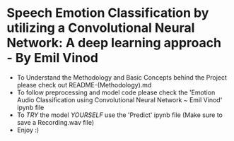 # Speech Emotion Classification by utilizing a Convolutional Neural Network: A deep learning approach - By Emil Vinod
  - To Understand the Methodology and Basic Concepts behind the Project please check out README-(Methodology).md
  - To follow preprocessing and model code please check the 'Emotion Audio Classification using Convolutional Neural Network ~ Emil Vinod' ipynb file
  - To *TRY* the model *YOURSELF* use the 'Predict' ipynb file (Make sure to save a Recording.wav file)
  - Enjoy :)
